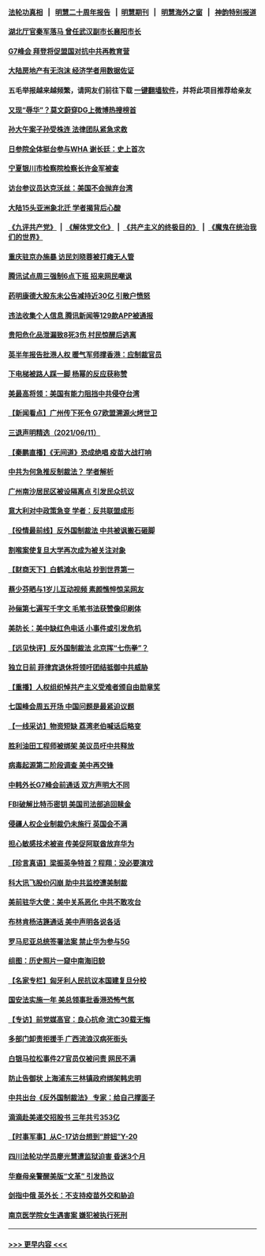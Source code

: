 #### [法轮功真相](https://github.com/gfw-breaker/truth/blob/master/README.md?t=0) &nbsp;&nbsp;|&nbsp;&nbsp; [明慧二十周年报告](https://github.com/gfw-breaker/mh-reports/blob/master/README.md?t=0) &nbsp;&nbsp;|&nbsp;&nbsp;[明慧期刊](https://github.com/gfw-breaker/mh-qikan) &nbsp;&nbsp;|&nbsp;&nbsp; [明慧海外之窗](https://github.com/gfw-breaker/mh-news/blob/master/README.md?t=0) &nbsp;&nbsp;|&nbsp;&nbsp; [神韵特别报道](https://github.com/gfw-breaker/mh-news/blob/master/shenyun.md?t=0)
#### [湖北厅官秦军落马 曾任武汉副市长襄阳市长](../pages/nsc413/n13017666.md?t=06122202) 
#### [G7峰会 拜登将促盟国对抗中共再教育营](../pages/nsc413/n13017649.md?t=06122202) 
#### [大陆房地产有无泡沫 经济学者用数据佐证](../pages/nsc413/n13017333.md?t=06122202) 
#### 五毛举报越来越频繁，请网友们前往下载 [一键翻墙软件](https://github.com/gfw-breaker/ssr-accounts)，并将此项目推荐给亲友
#### [又现“辱华”？莫文蔚穿DG上微博热搜榜首](../pages/nsc413/n13017522.md?t=06122202) 
#### [孙大午案子孙受株连 法律团队紧急求救](../pages/nsc413/n13017387.md?t=06122202) 
#### [日参院全体挺台参与WHA 谢长廷：史上首次](../pages/nsc413/n13017383.md?t=06122202) 
#### [宁夏银川市检察院检察长许金军被查](../pages/nsc413/n13017395.md?t=06122202) 
#### [访台参议员达克沃丝：美国不会抛弃台湾](../pages/nsc413/n13017334.md?t=06122202) 
#### [大陆15头亚洲象北迁 学者揭背后心酸](../pages/nsc413/n13017215.md?t=06122202) 
#### [《九评共产党》](https://github.com/begood0513/9ping.md/blob/master/README.md) &nbsp;|&nbsp; [《解体党文化》](../../../../jtdwh.md/blob/master/README.md)  &nbsp;|&nbsp; [《共产主义的终极目的》](../../../../gczydzjmd.md/blob/master/README.md) &nbsp;|&nbsp; [《魔鬼在统治我们的世界》](../../../../mgztzwmdsj.md/blob/master/README.md) 
#### [重庆驻京办施暴 访民刘晓蓉被打瘫无人管](../pages/nsc413/n13016785.md?t=06122202) 
#### [腾讯试点周三强制6点下班 招来网民嘲讽](../pages/nsc413/n13017197.md?t=06122202) 
#### [药明康德大股东未公告减持近30亿 引散户愤怒](../pages/nsc413/n13016867.md?t=06122202) 
#### [违法收集个人信息 腾讯新闻等129款APP被通报](../pages/nsc413/n13016594.md?t=06122202) 
#### [贵阳危化品泄漏致8死3伤 村民惊醒后逃离](../pages/nsc413/n13016936.md?t=06122202) 
#### [英半年报告批港人权 暖气军师撑香港：应制裁官员](../pages/nsc413/n13017025.md?t=06122202) 
#### [下电梯被路人踩一脚 杨幂的反应获称赞](../pages/nsc413/n13016755.md?t=06122202) 
#### [美最高将领：美国有能力阻挡中共侵夺台湾](../pages/nsc413/n13016869.md?t=06122202) 
#### [【新闻看点】广州传下死令 G7欧盟溯源火烤世卫](../pages/nsc413/n13016240.md?t=06122202) 
#### [三退声明精选（2021/06/11）](../pages/nsc413/n13016766.md?t=06122202) 
#### [【秦鹏直播】《无间道》恐成绝唱 疫苗大战打响](../pages/nsc413/n13016490.md?t=06122202) 
#### [中共为何急推反制裁法？ 学者解析](../pages/nsc413/n13016503.md?t=06122202) 
#### [广州南沙居民区被设隔离点 引发民众抗议](../pages/nsc413/n13016473.md?t=06122202) 
#### [意大利对中政策急变 学者：反共联盟成形](../pages/nsc413/n13014345.md?t=06122202) 
#### [【役情最前线】反外国制裁法 中共被讽搬石砸脚](../pages/nsc413/n13016622.md?t=06122202) 
#### [割喉案使复旦大学再次成为被关注对象](../pages/nsc413/n13016596.md?t=06122202) 
#### [【财商天下】白鹤滩水电站 抄到世界第一](../pages/nsc413/n13016014.md?t=06122202) 
#### [蔡少芬晒与1岁儿互动视频 素颜憔悴惊呆网友](../pages/nsc413/n13016353.md?t=06122202) 
#### [孙俪第七遍写千字文 毛笔书法获赞像印刷体](../pages/nsc413/n13016233.md?t=06122202) 
#### [美防长：美中缺红色电话 小事件或引发危机](../pages/nsc413/n13016232.md?t=06122202) 
#### [【远见快评】反外国制裁法 北京挥“七伤拳”？](../pages/nsc413/n13016464.md?t=06122202) 
#### [独立日前 菲律宾退休将领吁团结抵御中共威胁](../pages/nsc413/n13016402.md?t=06122202) 
#### [【重播】人权组织悼共产主义受难者颁自由勋章奖](../pages/nsc413/n13016420.md?t=06122202) 
#### [七国峰会周五开场 中国问题是最紧迫议题](../pages/nsc413/n13016362.md?t=06122202) 
#### [【一线采访】物资短缺 荔湾老伯喊话后略变](../pages/nsc413/n13016290.md?t=06122202) 
#### [胜利油田工程师被绑架 美议员吁中共释放](../pages/nsc413/n13016246.md?t=06122202) 
#### [病毒起源第二阶段调查 美中再交锋](../pages/nsc413/n13016274.md?t=06122202) 
#### [中韩外长G7峰会前通话 双方声明大不同](../pages/nsc413/n13016264.md?t=06122202) 
#### [FBI破解比特币密钥 美国司法部追回赎金](../pages/nsc413/n13016242.md?t=06122202) 
#### [侵疆人权企业制裁仍未施行 英国会不满](../pages/nsc413/n13016184.md?t=06122202) 
#### [担心敏感技术被盗 传美促阿联酋放弃华为](../pages/nsc413/n13016162.md?t=06122202) 
#### [【珍言真语】梁振英争特首？程翔：没必要演戏](../pages/nsc413/n13016036.md?t=06122202) 
#### [科大讯飞股价闪崩 助中共监控遭美制裁](../pages/nsc413/n13015814.md?t=06122202) 
#### [美前驻华大使：美中关系恶化 中共不敢攻台](../pages/nsc413/n13015946.md?t=06122202) 
#### [布林肯杨洁篪通话 美中声明各说各话](../pages/nsc413/n13016055.md?t=06122202) 
#### [罗马尼亚总统签署法案 禁止华为参与5G](../pages/nsc413/n13015943.md?t=06122202) 
#### [组图：历史照片一窥中南海旧貌](../pages/nsc413/n13014365.md?t=06122202) 
#### [【名家专栏】匈牙利人民抗议本国建复旦分校](../pages/nsc413/n13015605.md?t=06122202) 
#### [国安法实施一年 美总领事批香港恐怖气氛](../pages/nsc413/n13015917.md?t=06122202) 
#### [【专访】前党媒高官：良心抗命 流亡30载无悔](../pages/nsc413/n13015689.md?t=06122202) 
#### [多部门卸责拒援手 广西流浪汉病死街头](../pages/nsc413/n13015947.md?t=06122202) 
#### [白银马拉松事件27官员仅被问责 网民不满](../pages/nsc413/n13015347.md?t=06122202) 
#### [防止告御状 上海浦东三林镇政府绑架韩忠明](../pages/nsc413/n13015498.md?t=06122202) 
#### [中共出台《反外国制裁法》 专家：给自己撑面子](../pages/nsc413/n13015892.md?t=06122202) 
#### [滴滴赴美递交招股书 三年共亏353亿](../pages/nsc413/n13015161.md?t=06122202) 
#### [【时事军事】从C-17访台想到“胖妞”Y-20](../pages/nsc413/n13015780.md?t=06122202) 
#### [四川法轮功学员廖光慧遭监狱迫害 昏迷3个月](../pages/nsc413/n13015133.md?t=06122202) 
#### [华裔母亲警醒美版“文革” 引发热议](../pages/nsc413/n13015358.md?t=06122202) 
#### [剑指中俄 英外长：不支持疫苗外交和胁迫](../pages/nsc413/n13015608.md?t=06122202) 
#### [南京医学院女生遇害案 嫌犯被执行死刑](../pages/nsc413/n13013037.md?t=06122202) 

----
#### [ >>> 更早内容 <<< ](../indexes/nsc413-earlier.md)
